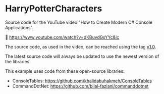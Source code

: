 # HarryPotterCharacters
Source code for the YouTube video "How to Create Modern C# Console Applications".

:movie_camera: https://www.youtube.com/watch?v=dKBuvdGsYYc&lc

The source code, as used in the video, can be reached using the tag [v1.0](/https://github.com/claudiobernasconi/HarryPotterCharacters/releases/tag/v1.0).

The latest source code will always be updated to use the newest version of the libraries.

This example uses code from these open-source libraries:
* ConsoleTables: https://github.com/khalidabuhakmeh/ConsoleTables
* CommandDotNet: https://github.com/bilal-fazlani/commanddotnet
